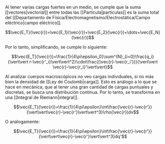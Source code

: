 
Al tener varias cargas fuertes en un medio, se cumple que la suma [[vectores|vectorial]] entre todas las [[Partícula|partículas]] es la suma total del [[Departamento de Física/Electromagnetismo/Electrostática/Campo eléctrico|campo eléctrico]]. 

$$\vec{E_T}(\vec{r})=\vec{E_1}(\vec{r})+\vec{E_2}(\vec{r})+\dots+\vec{E_N}(\vec{r})$$

Por lo tanto, simplificando, se cumple lo siguiente: 

$$\vec{E_T}(\vec{r})=\frac{1}{4\pi\epsilon_0}\sum^{N}_{i=0}\frac{q_i}{\vert\vert r-\vec{r'_i}\vert\vert^2}\cdot\frac{(\vec{r}-\vec{r_i'})}{\vert\vert \vec{r}-\vec{r_i}'\vert\vert}$$

Al analizar cuerpos macroscópicos no veo cargas individuales, si no más bien la densidad de [[Ley de Coulomb|carga]]. Esto es análogo a lo que se hace en mecánica, que al tener una gran cantidad de cargas puntuales y discretas, se busca una distribución continua. Por lo tanto, se transforma en una [[Integral de Riemann|integral]]. 

$$\vec{E_T}(\vec{r})=\frac{1}{4\pi\epsilon}\int\frac{\vec{r}-\vec{r'}}{\vert\vert\vec{r}-\vec{r'}\vert\vert^3}\rho(\vec{r})dv$$

O análogamente: 

$$\vec{E_T}(\vec{r})=\frac{1}{4\pi\epsilon}\int\frac{\vec{r}-\vec{r'}}{\vert\vert\vec{r}-\vec{r'}\vert\vert^3}dq'$$

